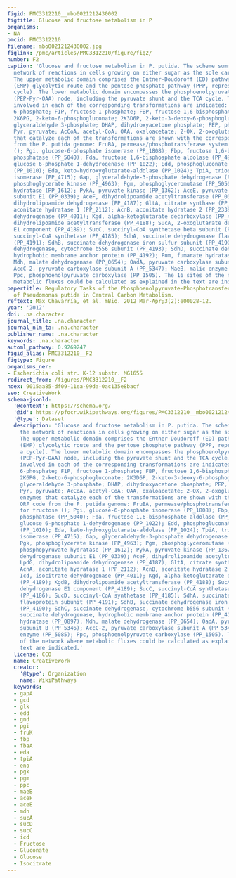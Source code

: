 ```yaml
---
figid: PMC3312210__mbo0021212430002
figtitle: Glucose and fructose metabolism in P
organisms:
- NA
pmcid: PMC3312210
filename: mbo0021212430002.jpg
figlink: /pmc/articles/PMC3312210/figure/fig2/
number: F2
caption: 'Glucose and fructose metabolism in P. putida. The scheme summarizes the
  network of reactions in cells growing on either sugar as the sole carbon source.
  The upper metabolic domain comprises the Entner-Doudoroff (ED) pathway, the Embden-Meyerhof-Parnas
  (EMP) glycolytic route and the pentose phosphate pathway (PPP, represented as a
  cycle). The lower metabolic domain encompasses the phosphoenolpyruvate-pyruvate-oxaloacetate
  (PEP-Pyr-OAA) node, including the pyruvate shunt and the TCA cycle. The metabolites
  involved in each of the corresponding transformations are indicated: G6P, glucose
  6-phosphate; F1P, fructose 1-phosphate; FBP, fructose 1,6-bisphosphate; 6PG, 6-phosphogluconate;
  2K6PG, 2-keto-6-phosphogluconate; 2K3D6P, 2-keto-3-deoxy-6-phosphogluconate; GA3P,
  glyceraldehyde 3-phosphate; DHAP, dihydroxyacetone phosphate; PEP, phosphoenolpyruvate;
  Pyr, pyruvate; AcCoA, acetyl-CoA; OAA, oxaloacetate; 2-OX, 2-oxoglutarate. The enzymes
  that catalyze each of the transformations are shown with the corresponding ORF code
  from the P. putida genome: FruBA, permease/phosphotransferase system for fructose
  (); Pgi, glucose-6-phosphate isomerase (PP_1808); Fbp, fructose 1,6-bisphosphate
  phosphatase (PP_5040); Fda, fructose 1,6-bisphosphate aldolase (PP_4960); Zwf-1,
  glucose 6-phosphate 1-dehydrogenase (PP_1022); Edd, phosphogluconate dehydratase
  (PP_1010); Eda, keto-hydroxyglutarate-aldolase (PP_1024); TpiA, triosephosphate
  isomerase (PP_4715); Gap, glyceraldehyde-3-phosphate dehydrogenase (PP_1009); Pgk,
  phosphoglycerate kinase (PP_4963); Pgm, phosphoglyceromutase (PP_5056); Eno, phosphopyruvate
  hydratase (PP_1612); PykA, pyruvate kinase (PP_1362); AceE, pyruvate dehydrogenase
  subunit E1 (PP_0339); AceF, dihydrolipoamide acetyltransferase (PP_0338); LpdG,
  dihydrolipoamide dehydrogenase (PP_4187); GltA, citrate synthase (PP_4194); AcnA,
  aconitate hydratase 1 (PP_2112); AcnB, aconitate hydratase 2 (PP_2339); Icd, isocitrate
  dehydrogenase (PP_4011); Kgd, alpha-ketoglutarate decarboxylase (PP_4189); KgdB,
  dihydrolipoamide acetyltransferase (PP_4188); SucA, 2-oxoglutarate dehydrogenase
  E1 component (PP_4189); SucC, succinyl-CoA synthetase beta subunit (PP_4186); SucD,
  succinyl-CoA synthetase (PP_4185); SdhA, succinate dehydrogenase flavoprotein subunit
  (PP_4191); SdhB, succinate dehydrogenase iron sulfur subunit (PP_4190); SdhC, succinate
  dehydrogenase, cytochrome b556 subunit (PP_4193); SdhD, succinate dehydrogenase,
  hydrophobic membrane anchor protein (PP_4192); Fum, fumarate hydratase (PP_0897);
  Mdh, malate dehydrogenase (PP_0654); OadA, pyruvate carboxylase subunit B (PP_5346);
  AccC-2, pyruvate carboxylase subunit A (PP_5347); MaeB, malic enzyme (PP_5085);
  Ppc, phosphoenolpyruvate carboxylase (PP_1505). The 16 sites of the network where
  metabolic fluxes could be calculated as explained in the text are indicated.'
papertitle: Regulatory Tasks of the Phosphoenolpyruvate-Phosphotransferase System
  of Pseudomonas putida in Central Carbon Metabolism.
reftext: Max Chavarría, et al. mBio. 2012 Mar-Apr;3(2):e00028-12.
year: '2012'
doi: .na.character
journal_title: .na.character
journal_nlm_ta: .na.character
publisher_name: .na.character
keywords: .na.character
automl_pathway: 0.9269247
figid_alias: PMC3312210__F2
figtype: Figure
organisms_ner:
- Escherichia coli str. K-12 substr. MG1655
redirect_from: /figures/PMC3312210__F2
ndex: 9015aa85-df09-11ea-99da-0ac135e8bacf
seo: CreativeWork
schema-jsonld:
  '@context': https://schema.org/
  '@id': https://pfocr.wikipathways.org/figures/PMC3312210__mbo0021212430002.html
  '@type': Dataset
  description: 'Glucose and fructose metabolism in P. putida. The scheme summarizes
    the network of reactions in cells growing on either sugar as the sole carbon source.
    The upper metabolic domain comprises the Entner-Doudoroff (ED) pathway, the Embden-Meyerhof-Parnas
    (EMP) glycolytic route and the pentose phosphate pathway (PPP, represented as
    a cycle). The lower metabolic domain encompasses the phosphoenolpyruvate-pyruvate-oxaloacetate
    (PEP-Pyr-OAA) node, including the pyruvate shunt and the TCA cycle. The metabolites
    involved in each of the corresponding transformations are indicated: G6P, glucose
    6-phosphate; F1P, fructose 1-phosphate; FBP, fructose 1,6-bisphosphate; 6PG, 6-phosphogluconate;
    2K6PG, 2-keto-6-phosphogluconate; 2K3D6P, 2-keto-3-deoxy-6-phosphogluconate; GA3P,
    glyceraldehyde 3-phosphate; DHAP, dihydroxyacetone phosphate; PEP, phosphoenolpyruvate;
    Pyr, pyruvate; AcCoA, acetyl-CoA; OAA, oxaloacetate; 2-OX, 2-oxoglutarate. The
    enzymes that catalyze each of the transformations are shown with the corresponding
    ORF code from the P. putida genome: FruBA, permease/phosphotransferase system
    for fructose (); Pgi, glucose-6-phosphate isomerase (PP_1808); Fbp, fructose 1,6-bisphosphate
    phosphatase (PP_5040); Fda, fructose 1,6-bisphosphate aldolase (PP_4960); Zwf-1,
    glucose 6-phosphate 1-dehydrogenase (PP_1022); Edd, phosphogluconate dehydratase
    (PP_1010); Eda, keto-hydroxyglutarate-aldolase (PP_1024); TpiA, triosephosphate
    isomerase (PP_4715); Gap, glyceraldehyde-3-phosphate dehydrogenase (PP_1009);
    Pgk, phosphoglycerate kinase (PP_4963); Pgm, phosphoglyceromutase (PP_5056); Eno,
    phosphopyruvate hydratase (PP_1612); PykA, pyruvate kinase (PP_1362); AceE, pyruvate
    dehydrogenase subunit E1 (PP_0339); AceF, dihydrolipoamide acetyltransferase (PP_0338);
    LpdG, dihydrolipoamide dehydrogenase (PP_4187); GltA, citrate synthase (PP_4194);
    AcnA, aconitate hydratase 1 (PP_2112); AcnB, aconitate hydratase 2 (PP_2339);
    Icd, isocitrate dehydrogenase (PP_4011); Kgd, alpha-ketoglutarate decarboxylase
    (PP_4189); KgdB, dihydrolipoamide acetyltransferase (PP_4188); SucA, 2-oxoglutarate
    dehydrogenase E1 component (PP_4189); SucC, succinyl-CoA synthetase beta subunit
    (PP_4186); SucD, succinyl-CoA synthetase (PP_4185); SdhA, succinate dehydrogenase
    flavoprotein subunit (PP_4191); SdhB, succinate dehydrogenase iron sulfur subunit
    (PP_4190); SdhC, succinate dehydrogenase, cytochrome b556 subunit (PP_4193); SdhD,
    succinate dehydrogenase, hydrophobic membrane anchor protein (PP_4192); Fum, fumarate
    hydratase (PP_0897); Mdh, malate dehydrogenase (PP_0654); OadA, pyruvate carboxylase
    subunit B (PP_5346); AccC-2, pyruvate carboxylase subunit A (PP_5347); MaeB, malic
    enzyme (PP_5085); Ppc, phosphoenolpyruvate carboxylase (PP_1505). The 16 sites
    of the network where metabolic fluxes could be calculated as explained in the
    text are indicated.'
  license: CC0
  name: CreativeWork
  creator:
    '@type': Organization
    name: WikiPathways
  keywords:
  - gapA
  - gcd
  - glk
  - edd
  - gnd
  - pgi
  - fruK
  - fbp
  - fbaA
  - eda
  - tpiA
  - eno
  - pgk
  - pgm
  - ppc
  - maeB
  - aceF
  - aceE
  - mdh
  - sucA
  - sucD
  - sucC
  - icd
  - Fructose
  - Gluconate
  - Glucose
  - Isocitrate
---
```

